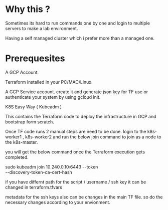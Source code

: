 
# Why this ?

Sometimes its hard to run commands one by one and login to multiple servers to make a lab environment. 

Having a self managed cluster which i prefer more than a managed one.

# Prerequesites

A GCP Account.

Terraform installed in your PC/MAC/Linux.

A GCP Service account. create it and generate json key for TF use or authenticate your system by using gcloud init.

K8S Easy Way ( Kubeadm )

This contains the Terraform code to deploy the infrastructure in GCP and bootstrap form scratch.

Once TF code runs 2 manual steps are need to be done. login to the k8s-worker1 , k8s-worker2 and run the below join command to join as a node to the k8s-master.

you will get the below command once the Terraform execution gets completed.

sudo kubeadm join 10.240.0.10:6443 --token <token-id> \
--discovery-token-ca-cert-hash <token-hash>

if you have differnt path for the script / username / ssh key it can be changed in terraform.tfvars

metadata for the ssh keys also can be changes in the main TF file. so do the necessary changes according to your envionment.

